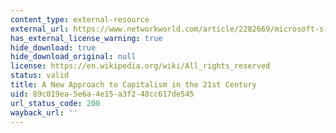 ```yaml
---
content_type: external-resource
external_url: https://www.networkworld.com/article/2282669/microsoft-s-bill-gates---a-new-approach-to-capitalism-in-the-21st-century-.html
has_external_license_warning: true
hide_download: true
hide_download_original: null
license: https://en.wikipedia.org/wiki/All_rights_reserved
status: valid
title: A New Approach to Capitalism in the 21st Century
uid: 89c019ea-5e6a-4e15-a3f2-48cc617de545
url_status_code: 200
wayback_url: ''
---
```

